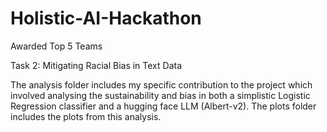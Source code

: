 # Holistic-AI-Hackathon

Awarded Top 5 Teams

Task 2: Mitigating Racial Bias in Text Data

The analysis folder includes my specific contribution to the project which involved analysing the sustainability and bias in both a simplistic Logistic Regression classifier and a hugging face LLM (Albert-v2). The plots folder includes the plots from this analysis.
